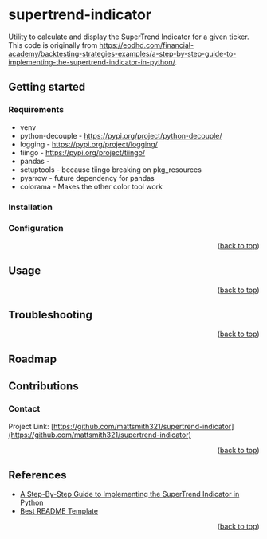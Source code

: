 <a name="readme-top"></a>

# supertrend-indicator
Utility to calculate and display the SuperTrend Indicator for a given ticker. 
This code is originally from https://eodhd.com/financial-academy/backtesting-strategies-examples/a-step-by-step-guide-to-implementing-the-supertrend-indicator-in-python/.

## Getting started

### Requirements

* venv
* python-decouple - https://pypi.org/project/python-decouple/
* logging - https://pypi.org/project/logging/
* tiingo - https://pypi.org/project/tiingo/
* pandas - 
* setuptools - because tiingo breaking on pkg_resources
* pyarrow - future dependency for pandas
* colorama - Makes the other color tool work

### Installation

### Configuration

<p align="right">(<a href="#readme-top">back to top</a>)</p>


## Usage

<p align="right">(<a href="#readme-top">back to top</a>)</p>


## Troubleshooting

<p align="right">(<a href="#readme-top">back to top</a>)</p>


## Roadmap


## Contributions

### Contact

Project Link: [https://github.com/mattsmith321/supertrend-indicator](https://github.com/mattsmith321/supertrend-indicator)

<p align="right">(<a href="#readme-top">back to top</a>)</p>


## References

* [A Step-By-Step Guide to Implementing the SuperTrend Indicator in Python](https://eodhd.com/financial-academy/backtesting-strategies-examples/a-step-by-step-guide-to-implementing-the-supertrend-indicator-in-python/)
* [Best README Template](https://github.com/othneildrew/Best-README-Template)

<p align="right">(<a href="#readme-top">back to top</a>)</p>
